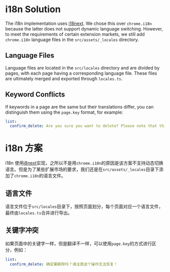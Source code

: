 # i18n Solution

The i18n implementation uses [i18next](https://www.i18next.com/). We chose this over `chrome.i18n` because the latter does not support dynamic language switching. However, to meet the requirements of certain extension markets, we still add `chrome.i18n` language files in the `src/assets/_locales` directory.

## Language Files

Language files are located in the `src/locales` directory and are divided by pages, with each page having a corresponding language file. These files are ultimately merged and exported through `locales.ts`.

## Keyword Conflicts

If keywords in a page are the same but their translations differ, you can distinguish them using the `page.key` format, for example:

```yaml
list:
  confirm_delete: Are you sure you want to delete? Please note that this action cannot be undone!
```


# i18n 方案

i18n 使用[i8next](https://www.i18next.com/)实现，之所以不是用`chrome.i18n`的原因是该方案不支持动态切换语言。但是为了某些扩展市场的要求，我们还是在`src/assets/_locales`目录下添加了`chrome.i18n`的语言文件。

## 语言文件

语言文件位于`src/locales`目录下，按照页面划分，每个页面对应一个语言文件，最终由`locales.ts`合并进行导出。

## 关键字冲突

如果页面中的关键字一样，但是翻译不一样，可以使用`page.key`的方式进行区分，例如：

```yaml
list:
  confirm_delete: 确定要删除吗？请注意这个操作无法恢复！
```
